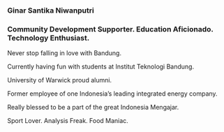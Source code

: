 ### Ginar Santika Niwanputri

### Community Development Supporter. Education Aficionado. Technology Enthusiast.

Never stop falling in love with Bandung.

Currently having fun with students at Institut Teknologi Bandung.

University of Warwick proud alumni.

Former employee of one Indonesia’s leading integrated energy company.

Really blessed to be a part of the great Indonesia Mengajar.

Sport Lover. Analysis Freak. Food Maniac.

